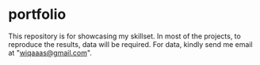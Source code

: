 # portfolio
This repository is for showcasing my skillset. In most of the projects, to reproduce the results, data will be required. For data, kindly send me email at "wiqaaas@gmail.com".
